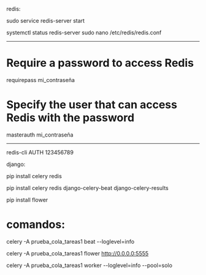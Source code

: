 redis:

sudo service redis-server start

systemctl status redis-server
sudo nano /etc/redis/redis.conf
*******************
# Require a password to access Redis
requirepass mi_contraseña

# Specify the user that can access Redis with the password
masterauth mi_contraseña
*******************

redis-cli
AUTH 123456789

django:

pip install celery redis

pip install celery redis django-celery-beat django-celery-results

pip install flower

comandos:
=========

celery -A prueba_cola_tareas1 beat --loglevel=info

celery -A prueba_cola_tareas1 flower
http://0.0.0.0:5555

celery -A prueba_cola_tareas1 worker --loglevel=info --pool=solo
